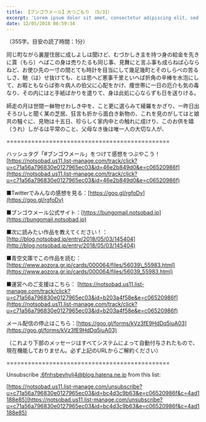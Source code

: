 ```yaml
---
title: 【ブンゴウメール】大つごもり （5/31）
excerpt: 'Lorem ipsum dolor sit amet, consectetur adipiscing elit, sed do eiusmod tempor incididunt ut labore et dolore magna aliqua. Praesent elementum facilisis leo vel fringilla est ullamcorper eget. At imperdiet dui accumsan sit amet nulla facilisi morbi tempus.'
date: 12/05/2018 06:59:34
---
```


（355字。目安の読了時間：1分）

同じ町ながら裏屋住居に成しよしは聞けど、むづかしき主を持つ身の給金を先きに貰（もら）へばこの身は売りたるも同じ事、見舞にと言ふ事も成らねば心ならねど、お使ひ先の一寸の間とても時計を目当にして幾足幾町とそのしらべの苦るしさ、馳（は）せ抜けても、とは思へど悪事千里といへば折角の辛棒を水泡にして、お暇ともならば弥々病人の伯父に心配をかけ、痩世帯に一日の厄介も気の毒なり、その内にはと手紙ばかりを遣りて、身は此処に心ならずも日を送りける。

師走の月は世間一躰物せわしき中を、こと更に選らみて綾羅をかざり、一昨日出そろひしと聞く某の芝居、狂言も折から面白き新物の、これを見のがしてはと娘共の騒ぐに、見物は十五日、珍らしく家内中との触れに成けり、このお供を嬉（うれ）しがるは平常のこと、父母なき後は唯一人の大切な人が、

\==============================================

ハッシュタグ「#ブンゴウメール」をつけて感想をつぶやこう！ [https://notsobad.us11.list-manage.com/track/click?u=c71a56a796830e0127965ec03&id=46e2b849d0&e=c06520986f](https://notsobad.us11.list-manage.com/track/click?u=c71a56a796830e0127965ec03&id=46e2b849d0&e=c06520986f)

■Twitterでみんなの感想を見る：[https://goo.gl/rgfoDv](https://goo.gl/rgfoDv)

■ブンゴウメール公式サイト：[https://bungomail.notsobad.jp](https://bungomail.notsobad.jp)

■次に読みたい作品を教えてください！：[http://blog.notsobad.jp/entry/2018/05/03/145404](http://blog.notsobad.jp/entry/2018/05/03/145404)

■青空文庫でこの作品を読む：[https://www.aozora.gr.jp/cards/000064/files/56039\_55983.html](https://www.aozora.gr.jp/cards/000064/files/56039_55983.html)

■運営へのご支援はこちら： [https://notsobad.us11.list-manage.com/track/click?u=c71a56a796830e0127965ec03&id=b203a4f58e&e=c06520986f](https://notsobad.us11.list-manage.com/track/click?u=c71a56a796830e0127965ec03&id=b203a4f58e&e=c06520986f)

メール配信の停止はこちら：[https://goo.gl/forms/kVz3fE9HdDq5iuA03](https://goo.gl/forms/kVz3fE9HdDq5iuA03)

（これより下部のメッセージはすべてシステムによって自動付与されたもので、現在機能しておりません。必ず上記のURLからご解約ください）

\==============================================

Unsubscribe .6fnhsbevhylj4@blog.hatena.ne.jp from this list:

[https://notsobad.us11.list-manage.com/unsubscribe?u=c71a56a796830e0127965ec03&id=bc4d3c9b63&e=c06520986f&c=4ad1188e85](https://notsobad.us11.list-manage.com/unsubscribe?u=c71a56a796830e0127965ec03&id=bc4d3c9b63&e=c06520986f&c=4ad1188e85)